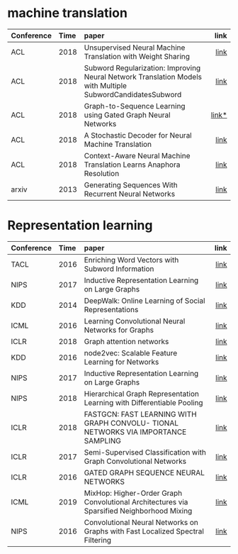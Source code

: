 # machine translation 
|Conference |Time |paper                                                                                          |      link|
|:----------|:----|:----------------------------------------------------------------------------------------------|---------:|
|ACL        |2018 |Unsupervised Neural Machine Translation with Weight Sharing                                    | [link][1]|
|ACL        |2018 |Subword Regularization: Improving Neural Network Translation Models with Multiple SubwordCandidatesSubword |[link][2]|   
|ACL        |2018 |Graph-to-Sequence Learning using Gated Graph Neural Networks                                   |[link*][3]|
|ACL        |2018 | A Stochastic Decoder for Neural Machine Translation             |[link][4]|
|ACL        |2018 |Context-Aware Neural Machine Translation Learns Anaphora Resolution            |[link][5]|
|arxiv       |2013 |Generating Sequences With Recurrent Neural Networks          |[link][19]|





# Representation learning
|Conference |Time |paper                                                                                          |      link|
|:----------|:----|:----------------------------------------------------------------------------------------------|---------:|
|TACL       |2016 |Enriching Word Vectors with Subword Information         |[link][6]|
|NIPS       |2017 |Inductive Representation Learning on Large Graphs         |[link][7]|
|KDD       |2014 |DeepWalk: Online Learning of Social Representations         |[link][8]|
|ICML      |2016 |Learning Convolutional Neural Networks for Graphs    |[link][9]|
|ICLR      |2018 |Graph attention networks    |[link][10]|
|KDD      |2016 |node2vec: Scalable Feature Learning for Networks    |[link][11]|
|NIPS      |2017 |Inductive Representation Learning on Large Graphs   |[link][12]|
|NIPS      |2018 |Hierarchical Graph Representation Learning with Differentiable Pooling  |[link][13]|
|ICLR      |2018 |FASTGCN: FAST LEARNING WITH GRAPH CONVOLU- TIONAL NETWORKS VIA IMPORTANCE SAMPLING  |[link][14]|
|ICLR      |2017 |Semi-Supervised Classification with Graph Convolutional Networks  |[link][15]|
|ICLR      |2016 |GATED GRAPH SEQUENCE NEURAL NETWORKS |[link][16]|
|ICML      |2019 |MixHop: Higher-Order Graph Convolutional Architectures via Sparsified Neighborhood Mixing |[link][17]|
|NIPS      |2016 |Convolutional Neural Networks on Graphs with Fast Localized Spectral Filtering |[link][18]|









[1]:https://aclweb.org/anthology/papers/P/P18/P18-1005/
[2]:https://aclweb.org/anthology/papers/P/P18/P18-1007/
[3]:https://www.aclweb.org/anthology/P18-1026/
[4]:https://www.aclweb.org/anthology/P18-1115
[5]:https://www.aclweb.org/anthology/P18-1117
[6]:https://arxiv.org/pdf/1607.04606.pdf
[7]:http://papers.nips.cc/paper/6703-inductive-representation-learning-on-large-graphs.pdf
[8]:https://arxiv.org/pdf/1403.6652.pdf
[9]:https://arxiv.org/pdf/1605.05273.pdf
[10]:https://arxiv.org/pdf/1710.10903.pdf
[11]:https://cs.stanford.edu/people/jure/pubs/node2vec-kdd16.pdf
[12]:https://arxiv.org/pdf/1706.02216.pdf
[13]:https://arxiv.org/pdf/1806.08804.pdf
[14]:https://arxiv.org/pdf/1801.10247.pdf
[15]:https://arxiv.org/pdf/1609.02907.pdf
[16]:https://arxiv.org/pdf/1511.05493.pdf
[17]:https://arxiv.org/pdf/1905.00067.pdf
[18]:https://papers.nips.cc/paper/6081-convolutional-neural-networks-on-graphs-with-fast-localized-spectral-filtering.pdf
[19]:https://arxiv.org/pdf/1308.0850.pdf 





